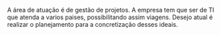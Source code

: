 A área de atuação é de gestão de projetos.
A empresa tem que ser de TI que atenda a varios paises, possibilitando assim viagens.
Desejo atual é realizar o planejamento para a concretização desses ideais.
